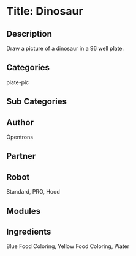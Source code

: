 # Title: Dinosaur

## Description
Draw a picture of a dinosaur in a 96 well plate.

## Categories
plate-pic

## Sub Categories

## Author
Opentrons

## Partner

## Robot
Standard, PRO, Hood

## Modules

## Ingredients
Blue Food Coloring, Yellow Food Coloring, Water